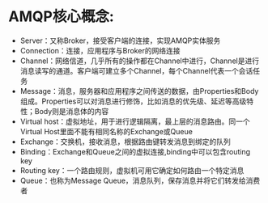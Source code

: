 # AMQP核心概念:

- Server：又称Broker，接受客户端的连接，实现AMQP实体服务
- Connection：连接，应用程序与Broker的网络连接
- Channel：网络信道，几乎所有的操作都在Channel中进行，Channel是进行消息读写的通道。客户端可建立多个Channel，每个Channel代表一个会话任务
- Message：消息，服务器和应用程序之间传送的数据，由Properties和Body组成。Properties可以对消息进行修饰，比如消息的优先级、延迟等高级特性；Body则是消息体的内容
- Virtual host：虚拟地址，用于进行逻辑隔离，最上层的消息路由。同一个Virtual Host里面不能有相同名称的Exchange或Queue
- Exchange：交换机，接收消息，根据路由键转发消息到绑定的队列
- Binding：Exchange和Queue之间的虚拟连接,binding中可以包含routing key
- Routing key：一个路由规则，虚拟机可用它确定如何路由一个特定消息
- Queue：也称为Message Queue，消息队列，保存消息并将它们转发给消费者
